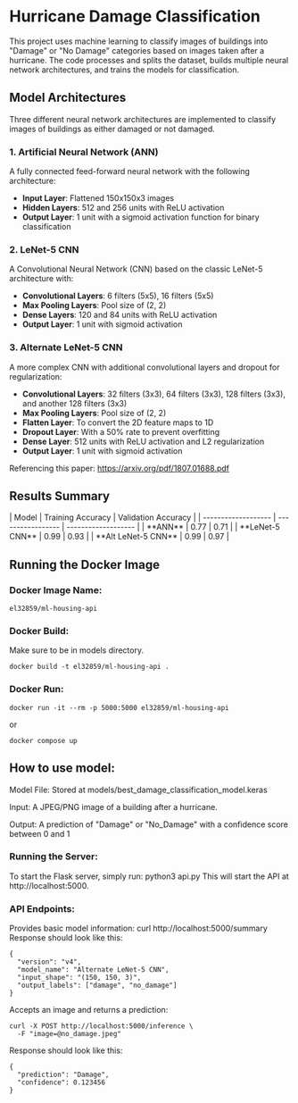 <H1>Hurricane Damage Classification</H1>
This project uses machine learning to classify images of buildings into "Damage" or "No Damage" categories based on images taken after a hurricane. The code processes and splits the dataset, builds multiple neural network architectures, and trains the models for classification.

<H2>Model Architectures</H2>

Three different neural network architectures are implemented to classify images of buildings as either damaged or not damaged.

### **1. Artificial Neural Network (ANN)**

A fully connected feed-forward neural network with the following architecture:

- **Input Layer**: Flattened 150x150x3 images
- **Hidden Layers**: 512 and 256 units with ReLU activation
- **Output Layer**: 1 unit with a sigmoid activation function for binary classification

### **2. LeNet-5 CNN**

A Convolutional Neural Network (CNN) based on the classic LeNet-5 architecture with:

- **Convolutional Layers**: 6 filters (5x5), 16 filters (5x5)
- **Max Pooling Layers**: Pool size of (2, 2)
- **Dense Layers**: 120 and 84 units with ReLU activation
- **Output Layer**: 1 unit with sigmoid activation

### **3. Alternate LeNet-5 CNN**

A more complex CNN with additional convolutional layers and dropout for regularization:

- **Convolutional Layers**: 32 filters (3x3), 64 filters (3x3), 128 filters (3x3), and another 128 filters (3x3)
- **Max Pooling Layers**: Pool size of (2, 2)
- **Flatten Layer**: To convert the 2D feature maps to 1D
- **Dropout Layer**: With a 50% rate to prevent overfitting
- **Dense Layer**: 512 units with ReLU activation and L2 regularization
- **Output Layer**: 1 unit with sigmoid activation

Referencing this paper:  https://arxiv.org/pdf/1807.01688.pdf

<H2>Results Summary</H2>
| Model               | Training Accuracy | Validation Accuracy | 
| ------------------- | ----------------- | ------------------- |
| **ANN**             | 0.77              | 0.71                | 
| **LeNet-5 CNN**     | 0.99              | 0.93                | 
| **Alt LeNet-5 CNN** | 0.99              | 0.97                | 
  
<H2>Running the Docker Image</H2>
<H3>Docker Image Name:</H3>

```
el32859/ml-housing-api
```

<H3>Docker Build:</H3>
Make sure to be in models directory.

```
docker build -t el32859/ml-housing-api .
```

<H3>Docker Run:</H3>

```
docker run -it --rm -p 5000:5000 el32859/ml-housing-api
```
or

```
docker compose up
```

<H2>How to use model:</H2>
Model File: Stored at models/best_damage_classification_model.keras

Input: A JPEG/PNG image of a building after a hurricane.

Output: A prediction of "Damage" or "No_Damage" with a confidence score between 0 and 1

<H3>Running the Server:</H3>
To start the Flask server, simply run: python3 api.py
This will start the API at http://localhost:5000.

<H3>API Endpoints:</H3>
Provides basic model information: curl http://localhost:5000/summary
Response should look like this:

```
{
  "version": "v4",
  "model_name": "Alternate LeNet-5 CNN",
  "input_shape": "(150, 150, 3)",
  "output_labels": ["damage", "no_damage"]
}
```

Accepts an image and returns a prediction: 
```
curl -X POST http://localhost:5000/inference \
  -F "image=@no_damage.jpeg"
```

Response should look like this:

```
{
  "prediction": "Damage",
  "confidence": 0.123456
}
```

